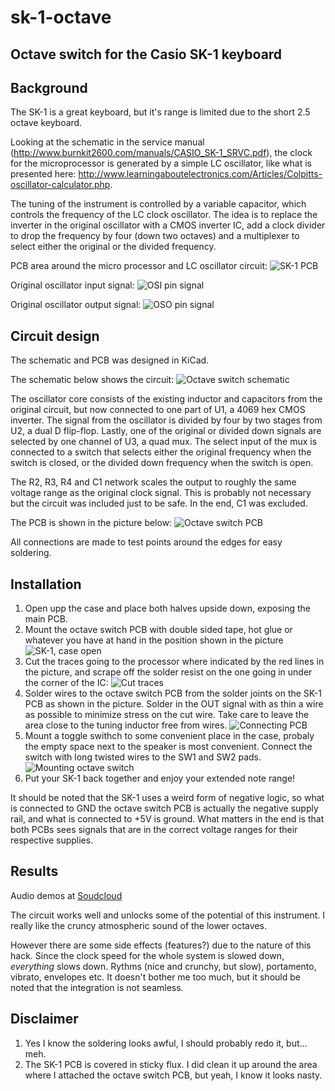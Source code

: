 # sk-1-octave
## Octave switch for the Casio SK-1 keyboard

## Background
The SK-1 is a great keyboard, but it's range is limited due to the short 2.5 octave keyboard.

Looking at the schematic in the service manual (http://www.burnkit2600.com/manuals/CASIO_SK-1_SRVC.pdf), the clock for the microprocessor is generated by a simple LC oscillator, like what is presented here: http://www.learningaboutelectronics.com/Articles/Colpitts-oscillator-calculator.php.

The tuning of the instrument is controlled by a variable capacitor, which controls the frequency of the LC clock oscillator. The idea is to replace the inverter in the original oscillator with a CMOS inverter IC, add a clock divider to drop the frequency by four (down two octaves) and a multiplexer to select either the original or the divided frequency.

PCB area around the micro processor and LC oscillator circuit:
![SK-1 PCB](./pics/sk-1%20PCB.jpg)

Original oscillator input signal:
![OSI pin signal](./pics/osi.jpg)

Original oscillator output signal:
![OSO pin signal](./pics/oso.jpg)

## Circuit design
The schematic and PCB was designed in KiCad.

The schematic below shows the circuit:
![Octave switch schematic](./pics/schematic.png)

The oscillator core consists of the existing inductor and capacitors from the original circuit, but now connected to one part of U1, a 4069 hex CMOS inverter. The signal from the oscillator is divided by four by two stages from U2, a dual D flip-flop. Lastly, one of the original or divided down signals are selected by one channel of U3, a quad mux. The select input of the mux is connected to a switch that selects either the original frequency when the switch is closed, or the divided down frequency when the switch is open.

The R2, R3, R4 and C1 network scales the output to roughly the same voltage range as the original clock signal. This is probably not necessary but the circuit was included just to be safe. In the end, C1 was excluded.

The PCB is shown in the picture below:
![Octave switch PCB](./pics/octave%20switch%20PCB.png)

All connections are made to test points around the edges for easy soldering.

## Installation
1. Open upp the case and place both halves upside down, exposing the main PCB.
2. Mount the octave switch PCB with double sided tape, hot glue or whatever you have at hand in the position shown in the picture ![SK-1, case open](./pics/sk1_case_open.jpg)
3. Cut the traces going to the processor where indicated by the red lines in the picture, and scrape off the solder resist on the one going in under the corner of the IC: ![Cut traces](./pics/pcb_cut_traces.jpg)
4. Solder wires to the octave switch PCB from the solder joints on the SK-1 PCB as shown in the picture. Solder in the OUT signal with as thin a wire as possible to minimize stress on the cut wire. Take care to leave the area close to the tuning inductor free from wires. ![Connecting PCB](./pics/sk1_octave_pcb_mouting.jpg)
5. Mount a toggle swithch to some convenient place in the case, probaly the empty space next to the speaker is most convenient. Connect the switch with long twisted wires to the SW1 and SW2 pads. ![Mounting octave switch](./pics/sk1_octave_switch_mounting.jpg)
6. Put your SK-1 back together and enjoy your extended note range!

It should be noted that the SK-1 uses a weird form of negative logic, so what is connected to GND the octave switch PCB is actually the negative supply rail, and what is connected to +5V is ground. What matters in the end is that both PCBs sees signals that are in the correct voltage ranges for their respective supplies.

## Results
Audio demos at [Soudcloud](https://soundcloud.com/exterm/sk-1-octave)

The circuit works well and unlocks some of the potential of this instrument. I really like the cruncy atmospheric sound of the lower octaves.

However there are some side effects (features?) due to the nature of this hack. Since the clock speed for the whole system is slowed down, _everything_ slows down. Rythms (nice and crunchy, but slow), portamento, vibrato, envelopes etc. It doesn't bother me too much, but it should be noted that the integration is not seamless.

## Disclaimer
1. Yes I know the soldering looks awful, I should probably redo it, but... meh.
2. The SK-1 PCB is covered in sticky flux. I did clean it up around the area where I attached the octave switch PCB, but yeah, I know it looks nasty.
